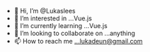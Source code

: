 - 👋 Hi, I’m @Lukaslees
- 👀 I’m interested in ...Vue.js
- 🌱 I’m currently learning ...Vue.js
- 💞️ I’m looking to collaborate on ...anything
- 📫 How to reach me ...lukadeun@gmail.com

<!---
Lukaslees/Lukaslees is a ✨ special ✨ repository because its `README.md` (this file) appears on your GitHub profile.
You can click the Preview link to take a look at your changes.
--->
